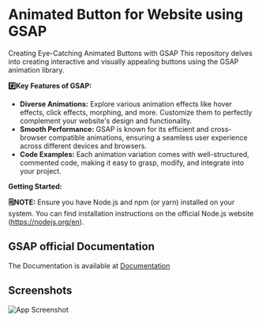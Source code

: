 
# Animated Button for Website using GSAP 

Creating Eye-Catching Animated Buttons with GSAP
This repository delves into creating interactive and visually appealing buttons using the GSAP animation library.

**#️⃣Key Features of GSAP:**

* **Diverse Animations:** Explore various animation effects like hover effects, click effects, morphing, and more. Customize them to perfectly complement your website's design and functionality.
* **Smooth Performance:** GSAP is known for its efficient and cross-browser compatible animations, ensuring a seamless user experience across different devices and browsers.
* **Code Examples:** Each animation variation comes with well-structured, commented code, making it easy to grasp, modify, and integrate into your project.

**Getting Started:**

**🗒️NOTE:** Ensure you have Node.js and npm (or yarn) installed on your system. You can find installation instructions on the official Node.js website (https://nodejs.org/en).






## GSAP official Documentation

The Documentation is available at
[Documentation](https://gsap.com/docs/v3/)


## Screenshots

![App Screenshot]([https://via.placeholder.com/468x300?text=App+Screenshot+Here](https://cdn.discordapp.com/attachments/1251945171268927598/1251945243830386719/magnetic_button.mp4?ex=66706c5e&is=666f1ade&hm=e6e189d6669961eba24c7cfbd884847af202cb7fbc20291141d033e39ff11e64&))

